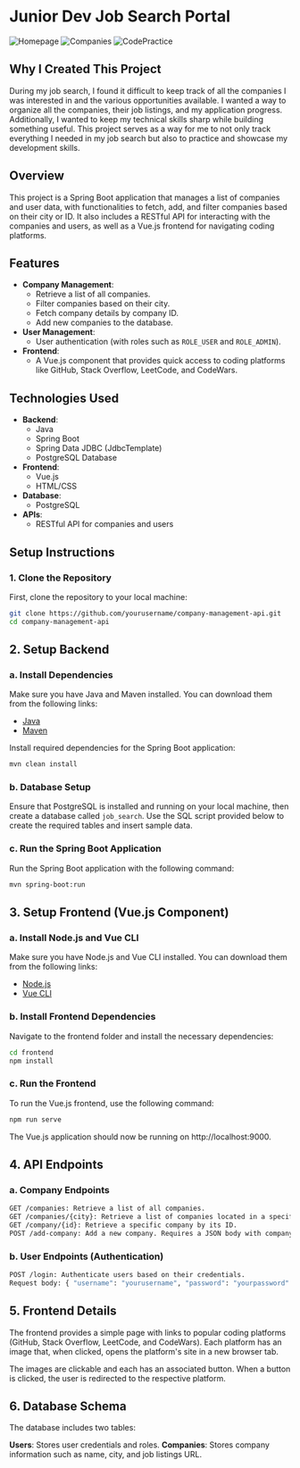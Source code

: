 # Junior Dev Job Search Portal

![Homepage](/public/job-search-pics/job-search-homepage.png)
![Companies](/public/job-search-pics/job-search-companies.png)
![CodePractice](/public/job-search-pics/job-search-practice.png)
## Why I Created This Project

During my job search, I found it difficult to keep track of all the companies I was interested in and the various opportunities available. I wanted a way to organize all the companies, their job listings, and my application progress. Additionally, I wanted to keep my technical skills sharp while building something useful. This project serves as a way for me to not only track everything I needed in my job search but also to practice and showcase my development skills.

## Overview
This project is a Spring Boot application that manages a list of companies and user data, with functionalities to fetch, add, and filter companies based on their city or ID. It also includes a RESTful API for interacting with the companies and users, as well as a Vue.js frontend for navigating coding platforms.

## Features
- **Company Management**:
    - Retrieve a list of all companies.
    - Filter companies based on their city.
    - Fetch company details by company ID.
    - Add new companies to the database.
- **User Management**:
    - User authentication (with roles such as `ROLE_USER` and `ROLE_ADMIN`).
- **Frontend**:
    - A Vue.js component that provides quick access to coding platforms like GitHub, Stack Overflow, LeetCode, and CodeWars.

## Technologies Used
- **Backend**:
    - Java
    - Spring Boot
    - Spring Data JDBC (JdbcTemplate)
    - PostgreSQL Database
- **Frontend**:
    - Vue.js
    - HTML/CSS
- **Database**:
    - PostgreSQL
- **APIs**:
    - RESTful API for companies and users

## Setup Instructions

### 1. Clone the Repository
First, clone the repository to your local machine:

```bash
git clone https://github.com/yourusername/company-management-api.git
cd company-management-api
```

## 2. Setup Backend

### a. Install Dependencies
Make sure you have Java and Maven installed. You can download them from the following links:
- [Java](https://www.oracle.com/java/technologies/javase-downloads.html)
- [Maven](https://maven.apache.org/)

Install required dependencies for the Spring Boot application:
```bash
mvn clean install
```
### b. Database Setup
Ensure that PostgreSQL is installed and running on your local machine, then create a database called `job_search`. Use the SQL script provided below to create the required tables and insert sample data.

### c. Run the Spring Boot Application
Run the Spring Boot application with the following command:
```bash
mvn spring-boot:run
```

## 3. Setup Frontend (Vue.js Component)
### a. Install Node.js and Vue CLI
Make sure you have Node.js and Vue CLI installed. You can download them from the following links:

- [Node.js](https://nodejs.org/)
- [Vue CLI](https://cli.vuejs.org/)

### b. Install Frontend Dependencies
Navigate to the frontend folder and install the necessary dependencies:

```bash
cd frontend
npm install
```
### c. Run the Frontend
To run the Vue.js frontend, use the following command:

```bash
npm run serve
```
The Vue.js application should now be running on http://localhost:9000.

## 4. API Endpoints
### a. Company Endpoints
```bash
GET /companies: Retrieve a list of all companies.
GET /companies/{city}: Retrieve a list of companies located in a specific city.
GET /company/{id}: Retrieve a specific company by its ID.
POST /add-company: Add a new company. Requires a JSON body with company_name, city, and url.
```
### b. User Endpoints (Authentication)
```bash
POST /login: Authenticate users based on their credentials.
Request body: { "username": "yourusername", "password": "yourpassword" }
```

## 5. Frontend Details
The frontend provides a simple page with links to popular coding platforms (GitHub, Stack Overflow, LeetCode, and CodeWars). Each platform has an image that, when clicked, opens the platform's site in a new browser tab.

The images are clickable and each has an associated button.
When a button is clicked, the user is redirected to the respective platform.

## 6. Database Schema

The database includes two tables:

**Users**: Stores user credentials and roles.
**Companies**: Stores company information such as name, city, and job listings URL.

